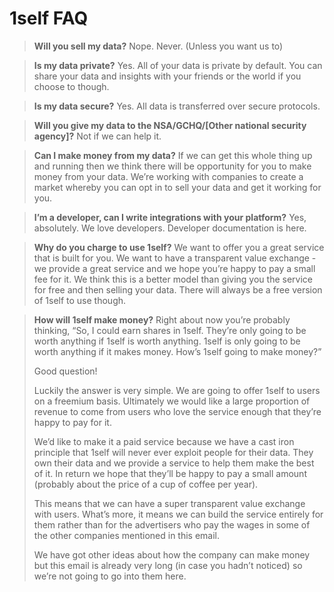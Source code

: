 # 1self FAQ

> **Will you sell my data?**
Nope. Never. (Unless you want us to)

> **Is my data private?**
Yes. All of your data is private by default. You can share your data and insights with your friends or the world if you choose to though.

> **Is my data secure?**
Yes. All data is transferred over secure protocols.

> **Will you give my data to the NSA/GCHQ/[Other national security agency]?**
Not if we can help it.

> **Can I make money from my data?**
If we can get this whole thing up and running then we think there will be opportunity for you to make money from your data. We’re working with companies to create a market whereby you can opt in to sell your data and get it working for you.

> **I’m a developer, can I write integrations with your platform?**
Yes, absolutely. We love developers. Developer documentation is here.

> **Why do you charge to use 1self?**
We want to offer you a great service that is built for you. We want to have a transparent value exchange - we provide a great service and we hope you’re happy to pay a small fee for it. We think this is a better model than giving you the service for free and then selling your data. There will always be a free version of 1self to use though.



> **How will 1self make money?**
> Right about now you’re probably thinking, “So, I could earn shares in
> 1self. They’re only going to be worth anything if 1self is worth
> anything. 1self is only going to be worth anything if it makes money.
> How’s 1self going to make money?”
> 
> Good question!
> 
> Luckily the answer is very simple. We are going to offer 1self to
> users on a freemium basis. Ultimately we would like a large proportion
> of revenue to come from users who love the service enough that they’re
> happy to pay for it.
> 
> We’d like to make it a paid service because we have a cast iron
> principle that 1self will never ever exploit people for their data.
> They own their data and we provide a service to help them make the
> best of it. In return we hope that they’ll be happy to pay a small
> amount (probably about the price of a cup of coffee per year).
> 
> This means that we can have a super transparent value exchange with
> users. What’s more, it means we can build the service entirely for
> them rather than for the advertisers who pay the wages in some of the
> other companies mentioned in this email.
> 
> We have got other ideas about how the company can make money but this
> email is already very long (in case you hadn’t noticed) so we’re not
> going to go into them here.